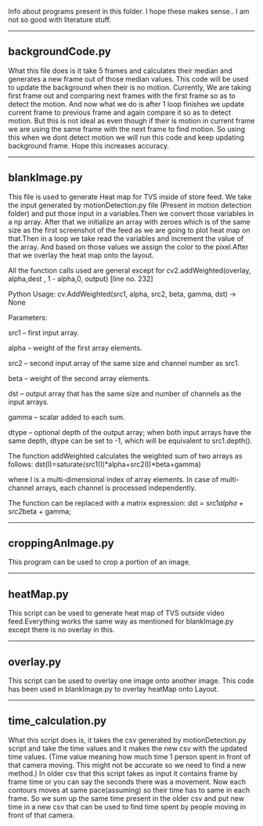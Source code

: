 Info about programs present in this folder. I hope these makes sense.. I am not so good with literature stuff.

------------------
backgroundCode.py
------------------

What this file does is it take 5 frames and calculates their median and generates a new frame out of those median values. This code will 
be used to update the background when their is no motion. Currently, We are taking first frame out and comparing next frames with the first
frame so as to detect the motion. And now what we do is after 1 loop finishes we update current frame to previous frame and 
again compare it so as to detect motion. But this is not ideal as even though if their is motion in current frame we are using the same 
frame with the next frame to find motion. So using this when we dont detect motion we will run this code and keep updating background
frame. Hope this increases accuracy.

--------------
blankImage.py
--------------

This file is used to generate Heat map for TVS inside of store feed. We take the input generated by motionDetection.py file (Present in
motion detection folder) and put those input in a variables.Then we convert those variables in a np array. After that we initialize an
array with zeroes which is of the same size as the first screenshot of the feed as we are going to plot heat map on that.Then in a loop 
we take read the variables and increment the value of the array. And based on those values we assign the color to the pixel.After that 
we overlay the heat map onto the layout.

All the function calls used are general except for cv2.addWeighted(overlay, alpha,dest , 1 - alpha,0, output) [line no. 232]

Python Usage: cv.AddWeighted(src1, alpha, src2, beta, gamma, dst) → None

Parameters:

src1 – first input array.

alpha – weight of the first array elements.

src2 – second input array of the same size and channel number as src1.

beta – weight of the second array elements.

dst – output array that has the same size and number of channels as the input arrays.

gamma – scalar added to each sum.

dtype – optional depth of the output array; when both input arrays have the same depth, dtype can be set to -1, which will be equivalent 
to src1.depth().

The function addWeighted calculates the weighted sum of two arrays as follows:
            dst(I)=saturate(src1(I)*alpha+src2(I)*beta+gamma)    
           
where I is a multi-dimensional index of array elements. In case of multi-channel arrays, each channel is processed independently.

The function can be replaced with a matrix expression:
dst = src1*alpha + src2*beta + gamma;

-------------------
croppingAnImage.py
-------------------

This program can be used to crop a portion of an image.

-----------
heatMap.py
-----------

This script can be used to generate heat map of TVS outside video feed.Everything works the same way as mentioned for blankImage.py 
except there is no overlay in this.

-----------
overlay.py
-----------

This script can be used to overlay one image onto another image. This code has been used in blankImage.py to overlay heatMap onto 
Layout.

--------------------
time_calculation.py
--------------------

What this script does is, it takes the csv generated by motionDetection.py script and take the time values and it makes the new csv with 
the updated time values. (Time value meaning how much time 1 person spent in front of that camera moving. This might not be accurate so
we need to find a new method.)
In older csv that this script takes as input it contains frame by frame time or you can say the seconds there was a movement. Now each 
contours moves at same pace(assuming) so their time has to same in each frame. So we sum up the same time present in the older csv and 
put new time in a new csv that can be used to find time spent by people moving in front of that camera. 





